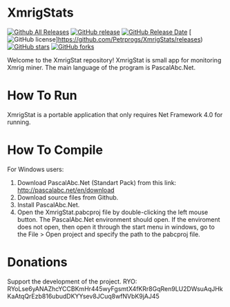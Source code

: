 # XmrigStats
[![Github All Releases](https://img.shields.io/github/downloads/Petrprogs/XmrigStats/total.svg)](https://github.com/Petrprogs/XmrigStats/releases)
[![GitHub release](https://img.shields.io/github/release/xmrig/xmrig-nvidia/all.svg)](https://github.com/Petrprogs/XmrigStats/releases)
[![GitHub Release Date](https://img.shields.io/github/release-date-pre/xmrig/xmrig-nvidia.svg)](https://github.com/Petrprogs/XmrigStats/releases)
[![GitHub license](https://img.shields.io/github/license/xmrig/xmrig-nvidia.svg)]https://github.com/Petrprogs/XmrigStats/releases)
[![GitHub stars](https://img.shields.io/github/stars/xmrig/xmrig-nvidia.svg)](https://github.com/Petrprogs/XmrigStats/stargazers)
[![GitHub forks](https://img.shields.io/github/forks/xmrig/xmrig-nvidia.svg)](https://github.com/Petrprogs/XmrigStats/network)

Welcome to the XmrigStat repository! XmrigStat is small app for monitoring Xmrig miner. The main language of the program is PascalAbc.Net.

# How To Run
XmrigStat is a portable application that only requires Net Framework 4.0 for running.

# How To Compile
For Windows users:
1. Download PascalAbc.Net (Standart Pack) from this link: http://pascalabc.net/en/download 
2. Download source files from Github.
3. Install PascalAbc.Net.
4. Open the XmrigStat.pabcproj file by double-clicking the left mouse button. The PascalAbc.Net environment should open. If the enviroment does not open, then open it through the start menu in windows, go to the File > Open project and specify the path to the pabcproj file.

# Donations
Support the development of the project.
RYO: RYoLse6yANAZhcYCCBKmHr445wyFgsmtX4fKRr8GqRen9LU2DWsuAqJHkKaAtqQrEzb816ubudDKYYsev8JCuq8wfNVbK9jAJ45
